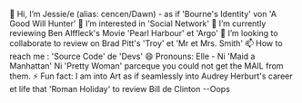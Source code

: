 👋 Hi, I’m Jessie/e (alias: cencen/Dawn) - as if 'Bourne's Identity' von 'A Good Will Hunter'
👀 I’m interested in 'Social Network'
🌱 I’m currently reviewing Ben Alffleck's Movie 'Pearl Harbour' et 'Argo'
💞️ I’m looking to collaborate to review on Brad Pitt's 'Troy' et 'Mr et Mrs. Smith'
📫 How to reach me : 'Source Code' de 'Devs'
😄 Pronouns: Elle -  Ni 'Maid a Manhattan' Ni 'Pretty Woman' parceque you could not get the MAIL from them.
⚡ Fun fact: I am into Art as if seamlessly into Audrey Herburt's career et life that 'Roman Holiday' to review Bill de Clinton --Oops

<!---
lupae-cledevon/lupae-cledevon is a ✨ special ✨ repository because its `README.md` (this file) appears on your GitHub profile.
You can click the Preview link to take a look at your changes.
--->
